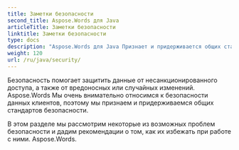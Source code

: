 ```yaml
---
title: Заметки безопасности
second_title: Aspose.Words для Java
articleTitle: Заметки безопасности
linktitle: Заметки безопасности
type: docs
description: "Aspose.Words для Java Признает и придерживается общих стандартов безопасности для обеспечения высокого уровня безопасности данных. Посмотрите на возможные проблемы безопасности и рекомендации о том, как их избежать."
weight: 120
url: /ru/java/security/
---
```


Безопасность помогает защитить данные от несанкционированного доступа, а также от вредоносных или случайных изменений. Aspose.Words Мы очень внимательно относимся к безопасности данных клиентов, поэтому мы признаем и придерживаемся общих стандартов безопасности.

В этом разделе мы рассмотрим некоторые из возможных проблем безопасности и дадим рекомендации о том, как их избежать при работе с ними. Aspose.Words.